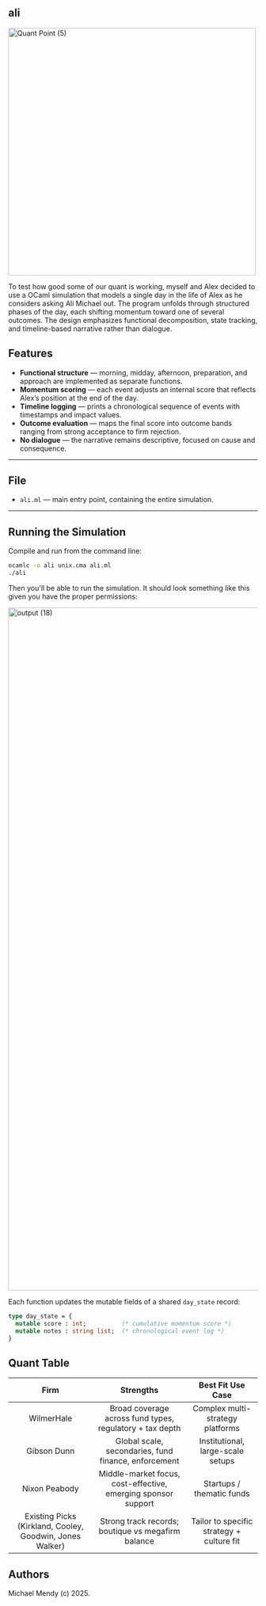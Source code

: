## ali

<img width="500" height="500" alt="Quant Point (5)" src="https://github.com/user-attachments/assets/c9195138-108b-4d05-b407-706dddc73c45" />

To test how good some of our quant is working, myself and Alex decided to use a OCaml simulation that models a single day in the life of Alex as he considers asking Ali Michael out. The program unfolds through structured phases of the day, each shifting momentum toward one of several outcomes. The design emphasizes functional decomposition, state tracking, and timeline-based narrative rather than dialogue.

## Features

- **Functional structure** — morning, midday, afternoon, preparation, and approach are implemented as separate functions.  
- **Momentum scoring** — each event adjusts an internal score that reflects Alex’s position at the end of the day.  
- **Timeline logging** — prints a chronological sequence of events with timestamps and impact values.  
- **Outcome evaluation** — maps the final score into outcome bands ranging from strong acceptance to firm rejection.  
- **No dialogue** — the narrative remains descriptive, focused on cause and consequence.

---

## File

- `ali.ml` — main entry point, containing the entire simulation.

---

## Running the Simulation

Compile and run from the command line:

```bash
ocamlc -o ali unix.cma ali.ml
./ali
```
Then you'll be able to run the simulation. It should look something like this given you have the proper permissions: 

<img width="2179" height="1380" alt="output (18)" src="https://github.com/user-attachments/assets/48c23635-c177-46b4-b17d-e430ea9a03eb" />

Each function updates the mutable fields of a shared `day_state` record:

```ocaml
type day_state = {
  mutable score : int;          (* cumulative momentum score *)
  mutable notes : string list;  (* chronological event log *)
}
```

## Quant Table 

|                           Firm                           |                           Strengths                           |             Best Fit Use Case             |
|:--------------------------------------------------------:|:-------------------------------------------------------------:|:-----------------------------------------:|
| WilmerHale                                               | Broad coverage across fund types, regulatory + tax depth      | Complex multi-strategy platforms          |
| Gibson Dunn                                              | Global scale, secondaries, fund finance, enforcement          | Institutional, large-scale setups         |
| Nixon Peabody                                            | Middle-market focus, cost-effective, emerging sponsor support | Startups / thematic funds                 |
| Existing Picks (Kirkland, Cooley, Goodwin, Jones Walker) | Strong track records; boutique vs megafirm balance            | Tailor to specific strategy + culture fit |

## Authors

Michael Mendy (c) 2025. 
